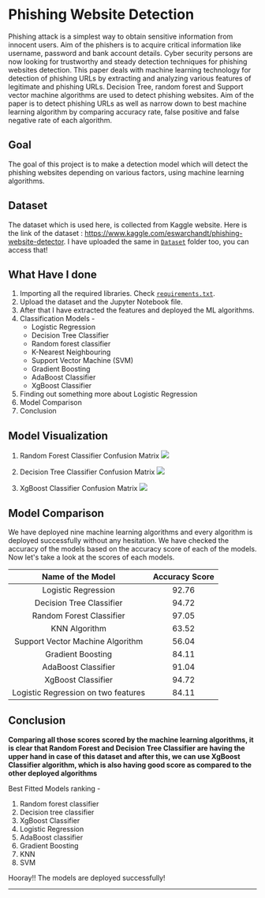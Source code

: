 # Phishing Website Detection
Phishing attack is a simplest way to obtain sensitive information from innocent users. Aim of the phishers is to acquire critical information like username, password and bank account details. Cyber security persons are now looking for trustworthy and steady detection techniques for phishing websites detection. This paper deals with machine learning technology for detection of phishing URLs by extracting and analyzing various features of legitimate and phishing URLs. Decision Tree, random forest and Support vector machine algorithms are used to detect phishing websites. Aim of the paper is to detect phishing URLs as well as narrow down to best machine learning algorithm by comparing accuracy rate, false positive and false negative rate of each algorithm.


## Goal
The goal of this project is to make a detection model which will detect the phishing websites depending on various factors, using machine learning algorithms.

## Dataset
The dataset which is used here, is collected from Kaggle website. Here is the link of the dataset : https://www.kaggle.com/eswarchandt/phishing-website-detector. I have uploaded the same in [`Dataset`](https://github.com/kapoorharsh01/phishing-website-detection/tree/main/Dataset) folder too, you can access that!

## What Have I done
1. Importing all the required libraries. Check [`requirements.txt`](https://github.com/kapoorharsh01/phishing-website-detection/blob/main/requirements.txt).
2. Upload the dataset and the Jupyter Notebook file.
3. After that I have extracted the features and deployed the ML algorithms.
4. Classification Models -
    - Logistic Regression
    - Decision Tree Classifier
    - Random forest classifier
    - K-Nearest Neighbouring
    - Support Vector Machine (SVM)
    * Gradient Boosting
    - AdaBoost Classifier
    - XgBoost Classifier
5. Finding out something more about Logistic Regression
6. Model Comparison
7. Conclusion


## Model Visualization
1. Random Forest Classifier Confusion Matrix
![](https://github.com/abhisheks008/ML-ProjectKart/blob/patch-25/Phishing%20Website%20Detection/Images/web2.png)

2. Decision Tree Classifier Confusion Matrix
![](https://github.com/abhisheks008/ML-ProjectKart/blob/patch-25/Phishing%20Website%20Detection/Images/web3.png)

3. XgBoost Classifier Confusion Matrix
![](https://github.com/abhisheks008/ML-ProjectKart/blob/patch-25/Phishing%20Website%20Detection/Images/web4.png)

## Model Comparison
We have deployed nine machine learning algorithms and every algorithm is deployed successfully without any hesitation. We have checked the accuracy of the models based on the accuracy score of each of the models. Now let's take a look at the scores of each models.

|Name of the Model|Accuracy Score|
|:---:|:---:|
|Logistic Regression|92.76|
|Decision Tree Classifier|94.72|
|Random Forest Classifier|97.05|
|KNN Algorithm|63.52|
|Support Vector Machine Algorithm|56.04|
|Gradient Boosting|84.11|
|AdaBoost Classifier|91.04|
|XgBoost Classifier|94.72|
|Logistic Regression on two features|84.11|


## Conclusion
**Comparing all those scores scored by the machine learning algorithms, it is clear that Random Forest and Decision Tree Classifier are having the upper hand in case of this dataset and after this, we can use XgBoost Classifier algorithm, which is also having good score as compared to the other deployed algorithms**

Best Fitted Models ranking - 
1. Random forest classifier
2. Decision tree classifier
3. XgBoost Classifier
4. Logistic Regression
5. AdaBoost classifier
6. Gradient Boosting
7. KNN
8. SVM

Hooray!! The models are deployed successfully!

***********************************************************
